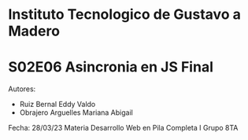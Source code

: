 # Instituto Tecnologico de Gustavo a Madero
# S02E06 Asincronia en JS Final

Autores: 
* Ruiz Bernal Eddy Valdo
* Obrajero Arguelles Mariana Abigail

Fecha: 28/03/23
Materia
Desarrollo Web en Pila Completa I
Grupo 
8TA



